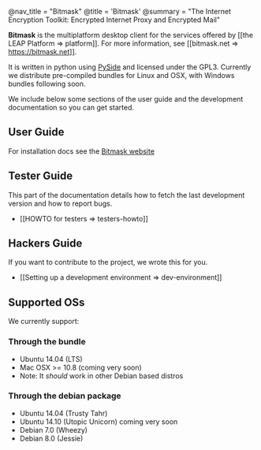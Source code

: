 @nav_title = "Bitmask"
@title = 'Bitmask'
@summary = "The Internet Encryption Toolkit: Encrypted Internet Proxy and Encrypted Mail"

**Bitmask** is the multiplatform desktop client for the services offered by
[[the LEAP Platform => platform]]. For more information, see [[bitmask.net =>
https://bitmask.net]].

It is written in python using [PySide](http://qt-project.org/wiki/PySide) and
licensed under the GPL3. Currently we distribute pre-compiled bundles for Linux
and OSX, with Windows bundles following soon.

We include below some sections of the user guide and the development
documentation so you can get started.


User Guide
----------

For installation docs see the [Bitmask website](https://bitmask.net/en/install)


Tester Guide
------------

This part of the documentation details how to fetch the last development
version and how to report bugs.

* [[HOWTO for testers => testers-howto]]

Hackers Guide
-------------

If you want to contribute to the project, we wrote this for you.

* [[Setting up a development environment => dev-environment]]


Supported OSs
-------------

We currently support:

### Through the bundle

* Ubuntu 14.04 (LTS)
* Mac OSX >= 10.8 (coming very soon)
* Note: It *should* work in other Debian based distros

### Through the debian package

* Ubuntu 14.04 (Trusty Tahr)
* Ubuntu 14.10 (Utopic Unicorn) coming very soon
* Debian 7.0 (Wheezy)
* Debian 8.0 (Jessie)
